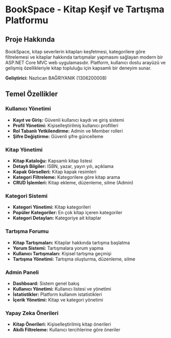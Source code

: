 # BookSpace - Kitap Keşif ve Tartışma Platformu

## Proje Hakkında

BookSpace, kitap severlerin kitapları keşfetmesi, kategorilere göre filtrelemesi ve kitaplar hakkında tartışmalar yapmasını sağlayan modern bir ASP.NET Core MVC web uygulamasıdır. Platform, kullanıcı dostu arayüzü ve gelişmiş özellikleriyle kitap topluluğu için kapsamlı bir deneyim sunar.

**Geliştirici:** Nazlıcan BAĞRIYANIK (1306200008)

## Temel Özellikler

### Kullanıcı Yönetimi
- **Kayıt ve Giriş:** Güvenli kullanıcı kaydı ve giriş sistemi
- **Profil Yönetimi:** Kişiselleştirilmiş kullanıcı profilleri
- **Rol Tabanlı Yetkilendirme:** Admin ve Member rolleri
- **Şifre Değiştirme:** Güvenli şifre güncelleme

### Kitap Yönetimi
- **Kitap Kataloğu:** Kapsamlı kitap listesi
- **Detaylı Bilgiler:** ISBN, yazar, yayın yılı, açıklama
- **Kapak Görselleri:** Kitap kapak resimleri
- **Kategori Filtreleme:** Kategorilere göre kitap arama
- **CRUD İşlemleri:** Kitap ekleme, düzenleme, silme (Admin)

### Kategori Sistemi
- **Kategori Yönetimi:** Kitap kategorileri
- **Popüler Kategoriler:** En çok kitap içeren kategoriler
- **Kategori Detayları:** Kategoriye ait kitaplar

### Tartışma Forumu
- **Kitap Tartışmaları:** Kitaplar hakkında tartışma başlatma
- **Yorum Sistemi:** Tartışmalara yorum yapma
- **Kullanıcı Tartışmaları:** Kişisel tartışma geçmişi
- **Tartışma Yönetimi:** Tartışma oluşturma, düzenleme, silme

### Admin Paneli
- **Dashboard:** Sistem genel bakış
- **Kullanıcı Yönetimi:** Kullanıcı listesi ve yönetimi
- **İstatistikler:** Platform kullanım istatistikleri
- **İçerik Yönetimi:** Kitap ve kategori yönetimi

### Yapay Zeka Önerileri
- **Kitap Önerileri:** Kişiselleştirilmiş kitap önerileri
- **Akıllı Filtreleme:** Kullanıcı tercihlerine göre öneriler
